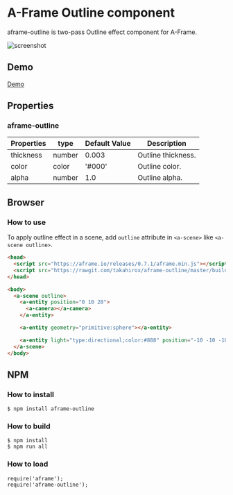 # A-Frame Outline component

aframe-outline is two-pass Outline effect component for A-Frame.

![screenshot](./screenshot.png "screenshot")

## Demo

[Demo](https://rawgit.com/takahirox/aframe-outline/v1.1.1/index.html)

## Properties

### aframe-outline

| Properties  | type   | Default Value | Description |
| ----------- | ------ | ------------- | ----------- |
| thickness   | number | 0.003         | Outline thickness. |
| color       | color  | '#000'        | Outline color. |
| alpha       | number | 1.0           | Outline alpha. |

## Browser

### How to use

To apply outline effect in a scene, add `outline` attribute in `<a-scene>` like `<a-scene outline>`.

```html
<head>
  <script src="https://aframe.io/releases/0.7.1/aframe.min.js"></script>
  <script src="https://rawgit.com/takahirox/aframe-outline/master/build/aframe-outline.min.js"></script>
</head>

<body>
  <a-scene outline>
    <a-entity position="0 10 20">
      <a-camera></a-camera>
    </a-entity>

    <a-entity geometry="primitive:sphere"></a-entity>

    <a-entity light="type:directional;color:#888" position="-10 -10 -10"></a-entity>
  </a-scene>
</body>
```

## NPM

### How to install

```
$ npm install aframe-outline
```

### How to build

```
$ npm install
$ npm run all
```

### How to load

```
require('aframe');
require('aframe-outline');
```
